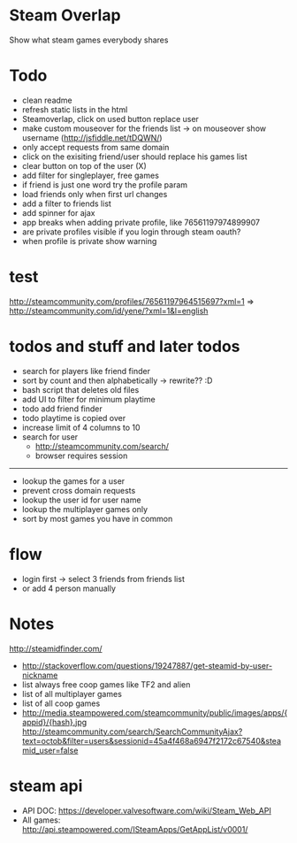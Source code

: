 # Steam Overlap
Show what steam games everybody shares

# Todo
* clean readme
* refresh static lists in the html
* Steamoverlap, click on used button replace user
* make custom mouseover for the friends list -> on mouseover show username (http://jsfiddle.net/tDQWN/)
* only accept requests from same domain
* click on the exisiting friend/user should replace his games list
* clear button on top of the user (X)
* add filter for singleplayer, free games
* if friend is just one word try the profile param
* load friends only when first url changes
* add a filter to friends list
* add spinner for ajax
* app breaks when adding private profile, like 76561197974899907
* are private profiles visible if you login through steam oauth?
* when profile is private show warning

# test
http://steamcommunity.com/profiles/76561197964515697?xml=1 => http://steamcommunity.com/id/yene/?xml=1&l=english

# todos and stuff and later todos
* search for players like friend finder
* sort by count and then alphabetically -> rewrite?? :D
* bash script that deletes old files
* add UI to filter for minimum playtime
* todo add friend finder
* todo playtime is copied over
* increase limit of 4 columns to 10
* search for user
  * http://steamcommunity.com/search/
  * browser requires session
---
* lookup the games for a user
* prevent cross domain requests
* lookup the user id for user name
* lookup the multiplayer games only
* sort by most games you have in common

# flow
* login first -> select 3 friends from friends list
* or add 4 person manually

# Notes
http://steamidfinder.com/
* http://stackoverflow.com/questions/19247887/get-steamid-by-user-nickname
* list always free coop games like TF2 and alien
* list of all multiplayer games
* list of all coop games
* http://media.steampowered.com/steamcommunity/public/images/apps/{appid}/{hash}.jpg
http://steamcommunity.com/search/SearchCommunityAjax?text=octob&filter=users&sessionid=45a4f468a6947f2172c67540&steamid_user=false

# steam api
* API DOC: https://developer.valvesoftware.com/wiki/Steam_Web_API
* All games: http://api.steampowered.com/ISteamApps/GetAppList/v0001/
